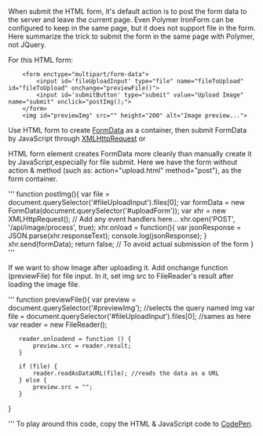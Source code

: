 When submit the HTML form, it's default action is to post the form data to the server and leave the current page. Even Polymer IronForm can be configured to keep in the same page, but it does not support file in the form.  Here summarize the trick to submit the form in the same page with Polymer, not JQuery.   

For this HTML form:

```
	<form enctype="multipart/form-data">
		<input id='fileUploadInput' type="file" name="fileToUpload" id="fileToUpload" onchange="previewFile()">
		<input id='submitButton' type="submit" value="Upload Image" name="submit" onclick="postImg();">
	</form>
	<img id="previewImg" src="" height="200" alt="Image preview...">
```

Use HTML form to create [FormData](https://developer.mozilla.org/en-US/docs/Web/API/FormData) as a container, then submit FormData by JavaScript through [XMLHttpRequest](https://developer.mozilla.org/en-US/docs/Web/API/XMLHttpRequest/send) or 

HTML form element creates FormData more cleanly than manually create it by JavaScript,especially for file submit.  Here we have the form without action & method (such as: action="upload.html" method="post"), as the form container. 

'''
  function postImg(){
          var file = document.querySelector('#fileUploadInput').files[0]; 
          var formData = new FormData(document.querySelector('#uploadForm'));
          var xhr = new XMLHttpRequest();
          // Add any event handlers here...
          xhr.open('POST', '/api/image/process', true);
          xhr.onload = function(){
            var jsonResponse = JSON.parse(xhr.responseText);
            console.log(jsonResponse);
          }
          xhr.send(formData);
          return false; // To avoid actual submission of the form
       }
'''


If we want to show Image after uploading it. Add  onchange function (previewFile) for file input. In it, set img src to FileReader's result after loading the image file.

'''
   function previewFile(){
       var preview = document.querySelector('#previewImg'); //selects the query named img
       var file    = document.querySelector('#fileUploadInput').files[0]; //sames as here
       var reader  = new FileReader();

       reader.onloadend = function () {
           preview.src = reader.result;
       }

       if (file) {
           reader.readAsDataURL(file); //reads the data as a URL
       } else {
           preview.src = "";
       }
  }
  
'''
 To play around this code, copy the HTML & JavaScript code to [CodePen](https://codepen.io/pen).
